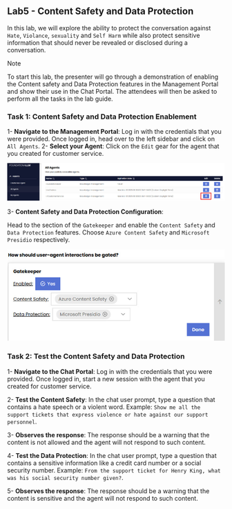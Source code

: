 ## Lab5 - Content Safety and Data Protection

In this lab, we will explore the ability to protect the conversation against `Hate`, `Violance`, `sexuality` and `Self Harm` while also protect sensitive information that should never be revealed or disclosed during a conversation. 

> [!NOTE]
> To start this lab, the presenter will go through a demonstration of enabling the Content safety and Data Protection features in the Management Portal and show their use in the Chat Portal. The attendees will then be asked to perform all the tasks in the lab guide.

### Task 1: Content Safety and Data Protection Enablement

1- **Navigate to the Management Portal**: Log in with the credentials that you were provided. Once logged in, head over to the left sidebar and click on `All Agents`.
2- **Select your Agent**: Click on the `Edit` gear for the agent that you created for customer service.

![Edit Agent](/media/Lab5-1.jpg)

3- **Content Safety and Data Protection Configuration**:

Head to the section of the `Gatekeeper` and enable the `Content Safety` and `Data Protection` features. Choose `Azure Content Safety` and `Microsoft Presidio` respectively.

![Gatekeeper](/media/Lab5-2.jpg)

### Task 2: Test the Content Safety and Data Protection

1- **Navigate to the Chat Portal**: Log in with the credentials that you were provided. Once logged in, start a new session with the agent that you created for customer service.

2- **Test the Content Safety**: In the chat user prompt, type a question that contains a hate speech or a violent word. Example: `Show me all the support tickets that express violence or hate against our support personnel`. 

3- **Observes the response**: The response should be a warning that the content is not allowed and the agent will not respond to such content.

4- **Test the Data Protection**: In the chat user prompt, type a question that contains a sensitive information like a credit card number or a social security number. Example: `From the support ticket for Henry King, what was his social security number given?`.

5- **Observes the response**: The response should be a warning that the content is sensitive and the agent will not respond to such content.